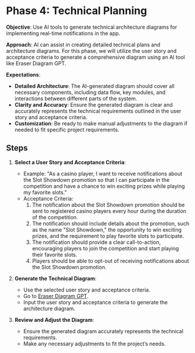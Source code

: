 
# Phase 4: Technical Planning

**Objective**:
Use AI tools to generate technical architecture diagrams for implementing real-time notifications in the app.

**Approach**:
AI can assist in creating detailed technical plans and architecture diagrams. For this phase, we will utilize the user story and acceptance criteria to generate a comprehensive diagram using an AI tool like Eraser Diagram GPT.

**Expectations**:
- **Detailed Architecture**: The AI-generated diagram should cover all necessary components, including data flow, key modules, and interactions between different parts of the system.
- **Clarity and Accuracy**: Ensure the generated diagram is clear and accurately represents the technical requirements outlined in the user story and acceptance criteria.
- **Customization**: Be ready to make manual adjustments to the diagram if needed to fit specific project requirements.

## Steps

1. **Select a User Story and Acceptance Criteria**:
   - Example: "As a casino player, I want to receive notifications about the Slot Showdown promotion so that I can participate in the competition and have a chance to win exciting prizes while playing my favorite slots."
   - Acceptance Criteria:
     1. The notification about the Slot Showdown promotion should be sent to registered casino players every hour during the duration of the competition.
     2. The notification should include details about the promotion, such as the name "Slot Showdown," the opportunity to win exciting prizes, and the requirement to play favorite slots to participate.
     3. The notification should provide a clear call-to-action, encouraging players to join the competition and start playing their favorite slots.
     4. Players should be able to opt-out of receiving notifications about the Slot Showdown promotion.

2. **Generate the Technical Diagram**:
   - Use the selected user story and acceptance criteria.
   - Go to [Eraser Diagram GPT](https://www.eraser.io/diagramgpt).
   - Input the user story and acceptance criteria to generate the architecture diagram.

3. **Review and Adjust the Diagram**:
   - Ensure the generated diagram accurately represents the technical requirements.
   - Make any necessary adjustments to fit the project’s needs.
